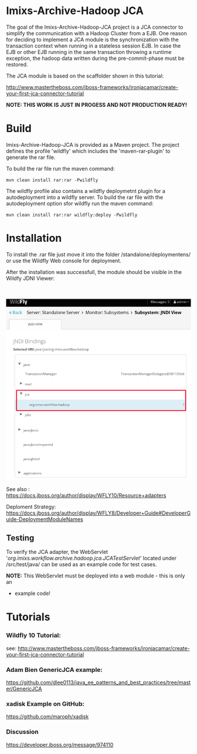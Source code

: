 # Imixs-Archive-Hadoop JCA 

The goal of the Imixs-Archive-Hadoop-JCA project is a JCA connector to simplify the communication with a Hadoop Cluster from a EJB. One reason for deciding to implement a JCA module is the synchronization with the transaction context when running in a stateless session EJB. In case the EJB or other EJB running in the same transaction throwing a runtime exception, the hadoop data written during the pre-commit-phase must be restored. 

The JCA module is based on the scaffolder shown in this tutorial:  

http://www.mastertheboss.com/jboss-frameworks/ironjacamar/create-your-first-jca-connector-tutorial

**NOTE: THIS WORK IS JUST IN PROGESS AND NOT PRODUCTION READY!**


# Build

Imixs-Archive-Hadoop-JCA is provided as a Maven project. The project defines the profile 'wildfly' which includes the 'maven-rar-plugin' to generate the rar file. 

To build the rar file run the maven command:

	mvn clean install rar:rar -Pwildfly

The wildfly profile also contains a wildfly deploymetnt plugin for a autodeployment into a wildfly server. 
To build the rar file with the autodeployment option sfor wildfly run the maven command:

	mvn clean install rar:rar wildfly:deploy -Pwildfly


# Installation

To install the .rar file just move it into the folder /standalone/deploymentens/ 
or use the Wildfly Web console for deployment. 

After the installation was successfull, the module should be visible in the Wildfy JDNI Viewer:

<br /><br /><img src="deployment-wildfly-01.png" />



See also : https://docs.jboss.org/author/display/WFLY10/Resource+adapters


Deploment Strategy: https://docs.jboss.org/author/display/WFLY8/Developer+Guide#DeveloperGuide-DeploymentModuleNames



## Testing

To verify the JCA adapter, the WebServlet '*org.imixs.workflow.archive.hadoop.jca.JCATestServlet*' located under /src/test/java/
can be used as an example code for test cases.

**NOTE:** This WebServlet must be deployed into a web module - this is only an
 * example code!


# Tutorials

### Wildfly 10 Tutorial:

see: http://www.mastertheboss.com/jboss-frameworks/ironjacamar/create-your-first-jca-connector-tutorial

### Adam Bien GenericJCA example:

https://github.com/dlee0113/java_ee_patterns_and_best_practices/tree/master/GenericJCA

### xadisk Example on GitHub:

https://github.com/maroph/xadisk


### Discussion

https://developer.jboss.org/message/974110
